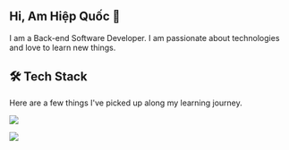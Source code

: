 ## Hi, Am Hiệp Quốc 👋

I am a Back-end Software Developer. I am passionate about technologies and love to learn new things.

## 🛠 Tech Stack

Here are a few things I've picked up along my learning journey.

<p>
  <a href="https://skillicons.dev">
    <img src="https://skillicons.dev/icons?i=cs,dotnet,js,html,css,mysql,postgres,mongodb" />
  </a>
</p>
<p>
  <a href="https://skillicons.dev">
    <img src="https://skillicons.dev/icons?i=git,github,postman,firebase,appwrite,docker" />
  </a>
</p>
